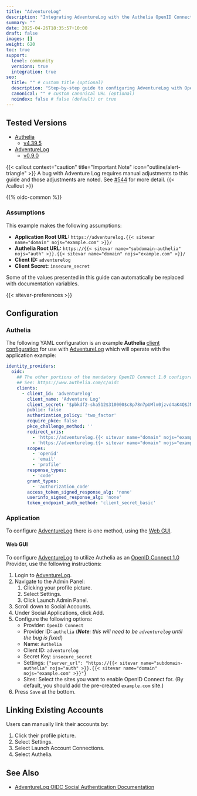 ```yaml
---
title: "AdventureLog"
description: "Integrating AdventureLog with the Authelia OpenID Connect 1.0 Provider."
summary: ""
date: 2025-04-26T18:35:57+10:00
draft: false
images: []
weight: 620
toc: true
support:
  level: community
  versions: true
  integration: true
seo:
  title: "" # custom title (optional)
  description: "Step-by-step guide to configuring AdventureLog with OpenID Connect 1.0 for secure SSO. Enhance your login flow using Authelia’s modern identity management."
  canonical: "" # custom canonical URL (optional)
  noindex: false # false (default) or true
---
```


## Tested Versions

- [Authelia]
  - [v4.39.5](https://github.com/authelia/authelia/releases/tag/v4.39.5)
- [AdventureLog]
  - [v0.9.0](https://github.com/seanmorley15/AdventureLog/releases/tag/v0.9.0)

{{< callout context="caution" title="Important Note" icon="outline/alert-triangle" >}}
A bug with Adventure Log requires manual adjustments to this guide and those adjustments are noted. See
[#544](https://github.com/seanmorley15/AdventureLog/issues/544) for more detail.
{{< /callout >}}

{{% oidc-common %}}

### Assumptions

This example makes the following assumptions:

- __Application Root URL:__ `https://adventurelog.{{< sitevar name="domain" nojs="example.com" >}}/`
- __Authelia Root URL:__ `https://{{< sitevar name="subdomain-authelia" nojs="auth" >}}.{{< sitevar name="domain" nojs="example.com" >}}/`
- __Client ID:__ `adventurelog`
- __Client Secret:__ `insecure_secret`

Some of the values presented in this guide can automatically be replaced with documentation variables.

{{< sitevar-preferences >}}

## Configuration

### Authelia

The following YAML configuration is an example __Authelia__ [client configuration] for use with [AdventureLog] which will
operate with the application example:

```yaml {title="configuration.yml"}
identity_providers:
  oidc:
    ## The other portions of the mandatory OpenID Connect 1.0 configuration go here.
    ## See: https://www.authelia.com/c/oidc
    clients:
      - client_id: 'adventurelog'
        client_name: 'Adventure Log'
        client_secret: '$pbkdf2-sha512$310000$c8p78n7pUMln0jzvd4aK4Q$JNRBzwAo0ek5qKn50cFzzvE9RXV88h1wJn5KGiHrD0YKtZaR/nCb2CJPOsKaPK0hjf.9yHxzQGZziziccp6Yng'  # The digest of 'insecure_secret'.
        public: false
        authorization_policy: 'two_factor'
        require_pkce: false
        pkce_challenge_method: ''
        redirect_uris:
          - 'https://adventurelog.{{< sitevar name="domain" nojs="example.com" >}}/accounts/oidc/authelia/login/callback/'
          - 'https://adventurelog.{{< sitevar name="domain" nojs="example.com" >}}/accounts/oidc/adventurelog/login/callback/'  # Note: this is the workaround redirect_uri.
        scopes:
          - 'openid'
          - 'email'
          - 'profile'
        response_types:
          - 'code'
        grant_types:
          - 'authorization_code'
        access_token_signed_response_alg: 'none'
        userinfo_signed_response_alg: 'none'
        token_endpoint_auth_method: 'client_secret_basic'
```

### Application

To configure [AdventureLog] there is one method, using the [Web GUI](#web-gui).

#### Web GUI

To configure [AdventureLog] to utilize Authelia as an [OpenID Connect 1.0] Provider, use the following instructions:

1. Login to [AdventureLog].
2. Navigate to the Admin Panel:
   1. Clicking your profile picture.
   2. Select Settings.
   3. Click Launch Admin Panel.
3. Scroll down to Social Accounts.
4. Under Social Applications, click Add.
5. Configure the following options:
   - Provider: `OpenID Connect`
   - Provider ID: `authelia`  (_**Note**: this will need to be `adventurelog` until the bug is fixed_)
   - Name: `Authelia`
   - Client ID: `adventurelog`
   - Secret Key: `insecure_secret`
   - Settings:
     `{"server_url": "https://{{< sitevar name="subdomain-authelia" nojs="auth" >}}.{{< sitevar name="domain" nojs="example.com" >}}"}`
   - Sites: Select the sites you want to enable OpenID Connect for.
      (By default, you should add the pre-created `example.com` site.)
6. Press `Save` at the bottom.


## Linking Existing Accounts

Users can manually link their accounts by:

1. Click their profile picture.
2. Select Settings.
3. Select Launch Account Connections.
4. Select Authelia.

## See Also

- [AdventureLog OIDC Social Authentication Documentation](https://adventurelog.app/docs/configuration/social_auth/oidc.html)

[Authelia]: https://www.authelia.com
[AdventureLog]: https://adventurelog.app/
[OpenID Connect 1.0]: ../../../openid-connect/introduction.md
[client configuration]: ../../../../configuration/identity-providers/openid-connect/clients.md
